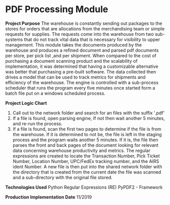 # PDF Processing Module

**Project Purpose**
The warehouse is constantly sending out packages to the stores for orders that are allocations from the merchandising team or simple requests for supplies. The requests come into the warehouse from two sub-systems that do not track vital data that is necessary for visibility to upper management. This module takes the documents produced by the warehouse and produces a refined document and parsed pdf documents per store, per pick list ,and per shipment. When compared to the cost of purchasing a document scanning product and the scalability of implementation, it was determined that having a customizable alternative was better that purchasing a pre-built software. The data collected then drives a model that can be used to track metrics for shipments and efficiency of the warehouse. The engine is controlled with a sub-process scheduler that runs the program every five minutes once started form a batch file put on a windows scheduled process.

**Project Logic Chart**
1) Call out to the network folder and search for an files with the suffix '.pdf'
2) If a file is found, open parsing engine, If not then wait another 5 minutes, and re-run the process.
3) If a file is found, scan the first two pages to determine if the file is from the warehouse. If it is determined to not be, the file is left in the staging process and the program waits another 5 minutes. If it is, the file then parses the front and back pages of the document looking for relevant data concerning warehouse productivity and metrics. The regular expressions are created to locate the Transaction Number, Pick Ticket Number, Location Number, UPC/FedEx tracking number, and the AIRS ident Number. A new file is then put into the shared network folder with the directory that is created from the current date the file was scanned and a sub-directory with the original file stored.

**Technologies Used**
Python
Regular Expressions (RE)
PyPDF2 - Framework

**Production Implementation Date**
11/2019
